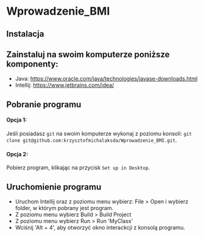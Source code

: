 # Wprowadzenie_BMI
## Instalacja
## Zainstaluj na swoim komputerze poniższe komponenty:
- Java: https://www.oracle.com/java/technologies/javase-downloads.html
- Intellij: https://www.jetbrains.com/idea/

## Pobranie programu
#### Opcja 1:
Jeśli posiadasz `git` na swoim komputerze wykonaj z poziomu konsoli:
```git clone git@github.com:krzysztofmichalaksda/Wprowadzenie_BMI.git```.
#### Opcja 2:
Pobierz program, klikając na przycisk `Set up in Desktop`.

## Uruchomienie programu
- Uruchom Intellij oraz z poziomu menu wybierz: File > Open i wybierz folder, w którym pobrany jest program.
- Z poziomu menu wybierz Build > Build Project
- Z poziomu menu wybierz Run > Run 'MyClass'
- Wciśnij 'Alt + 4', aby otworzyć okno interackcji z konsolą programu.
